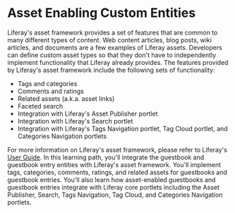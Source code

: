 # Asset Enabling Custom Entities

Liferay's asset framework provides a set of features that are common to many
different types of content. Web content articles, blog posts, wiki articles, and
documents are a few examples of Liferay assets. Developers can define custom
asset types so that they don't have to independently implement functionality
that Liferay already provides. The features provided by Liferay's asset
framework include the following sets of functionality:

- Tags and categories
- Comments and ratings
- Related assets (a.k.a. asset links)
- Faceted search
- Integration with Liferay's Asset Publisher portlet
- Integration with Liferay's Search portlet
- Integration with Liferay's Tags Navigation portlet, Tag Cloud portlet, and
  Categories Navigation portlets

For more information on Liferay's asset framework, please refer to Liferay's
[User Guide](http://www.liferay.com/documentation/liferay-portal/6.2/user-guide/-/ai/displaying-content-dynamically-liferay-portal-6-2-user-guide-06-en).
In this learning path, you'll integrate the guestbook and guestbook entry
entities with Liferay's asset framework. You'll implement tags, categories,
comments, ratings, and related assets for guestbooks and guestbook entries.
You'll also learn how asset-enabled guestbooks and guestbook entries integrate
with Liferay core portlets including the Asset Publisher, Search, Tags
Navigation, Tag Cloud, and Categories Navigation portlets.
